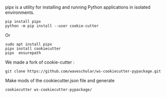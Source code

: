 pipx is a utility for installing and running Python applications in isolated environments.

```
pip install pipx
python -m pip install --user cookie-cutter
```

Or

```
sudo apt install pipx
pipx install cookiecutter
pipx  ensurepath
```

We made a fork of cookie-cutter : 

```
git clone https://github.com/wavescholar/ws-cookiecutter-pypackage.git

```

Make mods of the cookiecutter.json file
and generate 

```
cookiecutter ws-cookiecutter-pypackage/
```
